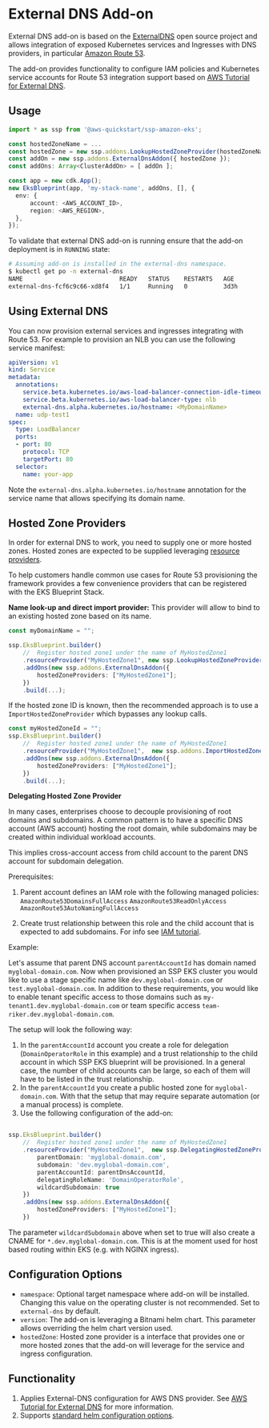 # External DNS Add-on

External DNS add-on is based on the [ExternalDNS](https://github.com/kubernetes-sigs/external-dns) open source project and allows integration of exposed Kubernetes services and Ingresses with DNS providers, in particular [Amazon Route 53](https://aws.amazon.com/route53/).

The add-on provides functionality to configure IAM policies and Kubernetes service accounts for Route 53 integration support based on [AWS Tutorial for External DNS](https://github.com/kubernetes-sigs/external-dns/blob/master/docs/tutorials/aws.md).

## Usage

```typescript
import * as ssp from '@aws-quickstart/ssp-amazon-eks';

const hostedZoneName = ...
const hostedZone = new ssp.addons.LookupHostedZoneProvider(hostedZoneName)
const addOn = new ssp.addons.ExternalDnsAddon({ hostedZone });
const addOns: Array<ClusterAddOn> = [ addOn ];

const app = new cdk.App();
new EksBlueprint(app, 'my-stack-name', addOns, [], {
  env: {
      account: <AWS_ACCOUNT_ID>,
      region: <AWS_REGION>,
  },
});
```

To validate that external DNS add-on is running ensure that the add-on deployment is in `RUNNING` state:

```bash
# Assuming add-on is installed in the external-dns namespace.
$ kubectl get po -n external-dns
NAME                           READY   STATUS    RESTARTS   AGE
external-dns-fcf6c9c66-xd8f4   1/1     Running   0          3d3h
```

## Using External DNS
You can now provision external services and ingresses integrating with Route 53. For example to provision an NLB you can use the following service manifest:

```yaml
apiVersion: v1
kind: Service
metadata:
  annotations:
    service.beta.kubernetes.io/aws-load-balancer-connection-idle-timeout: '60'
    service.beta.kubernetes.io/aws-load-balancer-type: nlb
    external-dns.alpha.kubernetes.io/hostname: <MyDomainName>
  name: udp-test1
spec:
  type: LoadBalancer
  ports:
  - port: 80
    protocol: TCP
    targetPort: 80
  selector:
    name: your-app
```

Note the `external-dns.alpha.kubernetes.io/hostname` annotation for the service name that allows specifying its domain name. 

## Hosted Zone Providers

In order for external DNS to work, you need to supply one or more hosted zones. Hosted zones are expected to be supplied leveraging [resource providers](../resource-providers/index.md).

To help customers handle common use cases for Route 53 provisioning the framework provides a few convenience providers that can be registered with the EKS Blueprint Stack. 

**Name look-up and direct import provider:**
This provider will allow to bind to an existing hosted zone based on its name.

```typescript
const myDomainName = "";

ssp.EksBlueprint.builder()
    //  Register hosted zone1 under the name of MyHostedZone1
    .resourceProvider("MyHostedZone1", new ssp.LookupHostedZoneProvider(myDomainName))
    .addOns(new ssp.addons.ExternalDnsAddon({
        hostedZoneProviders: ["MyHostedZone1"];
    })
    .build(...);
```

If the hosted zone ID is known, then the recommended approach is to use a `ImportHostedZoneProvider` which bypasses any lookup calls.

```typescript
const myHostedZoneId = "";
ssp.EksBlueprint.builder()
    //  Register hosted zone1 under the name of MyHostedZone1
    .resourceProvider("MyHostedZone1",  new ssp.addons.ImportHostedZoneProvider(myHostedZoneId))
    .addOns(new ssp.addons.ExternalDnsAddon({
        hostedZoneProviders: ["MyHostedZone1"];
    })
    .build(...);
```

**Delegating Hosted Zone Provider**

In many cases, enterprises choose to decouple provisioning of root domains and subdomains. A common pattern is to have a specific DNS account (AWS account) hosting the root domain, while subdomains may be created within individual workload accounts. 

This implies cross-account access from child account to the parent DNS account for subdomain delegation. 

Prerequisites:

1. Parent account defines an IAM role with the following managed policies:
`AmazonRoute53DomainsFullAccess`
`AmazonRoute53ReadOnlyAccess`
`AmazonRoute53AutoNamingFullAccess`

2. Create trust relationship between this role and the child account that is expected to add subdomains. For info see [IAM tutorial](https://docs.aws.amazon.com/IAM/latest/UserGuide/tutorial_cross-account-with-roles.html).

Example:

Let's assume that parent DNS account `parentAccountId` has domain named `myglobal-domain.com`. Now when provisioned an SSP EKS cluster you would like to use a stage specific name like `dev.myglobal-domain.com` or `test.myglobal-domain.com`. In addition to these requirements, you would like to enable tenant specific access to those domains such as `my-tenant1.dev.myglobal-domain.com` or team specific access `team-riker.dev.myglobal-domain.com`. 

The setup will look the following way:

1. In the `parentAccountId` account you create a role for delegation (`DomainOperatorRole` in this example) and a trust relationship to the child account in which SSP EKS blueprint will be provisioned. In a general case, the number of child accounts can be large, so each of them will have to be listed in the trust relationship.
2. In the `parentAccountId` you create a public hosted zone for `myglobal-domain.com`. With that the setup that may require separate automation (or a manual process) is complete. 
3. Use the following configuration of the add-on:

```typescript

ssp.EksBlueprint.builder()
    //  Register hosted zone1 under the name of MyHostedZone1
    .resourceProvider("MyHostedZone1",  new ssp.DelegatingHostedZoneProvider({
        parentDomain: 'myglobal-domain.com',
        subdomain: 'dev.myglobal-domain.com', 
        parentAccountId: parentDnsAccountId,
        delegatingRoleName: 'DomainOperatorRole',
        wildcardSubdomain: true
    })
    .addOns(new ssp.addons.ExternalDnsAddon({
        hostedZoneProviders: ["MyHostedZone1"];
    })

```

The parameter `wildcardSubdomain` above when set to true will also create a CNAME for `*.dev.myglobal-domain.com`. This is at the moment used for host based routing within EKS (e.g. with NGINX ingress).


## Configuration Options

   - `namespace`: Optional target namespace where add-on will be installed. Changing this value on the operating cluster is not recommended. Set to `external-dns` by default.
   - `version`: The add-on is leveraging a Bitnami helm chart. This parameter allows overriding the helm chart version used.
   - `hostedZone`: Hosted zone provider is a interface that provides one or more hosted zones that the add-on will leverage for the service and ingress configuration.

## Functionality

1. Applies External-DNS configuration for AWS DNS provider. See [AWS Tutorial for External DNS](https://github.com/kubernetes-sigs/external-dns/blob/master/docs/tutorials/aws.md) for more information.
2. Supports [standard helm configuration options](./index.md#standard-helm-add-on-configuration-options).